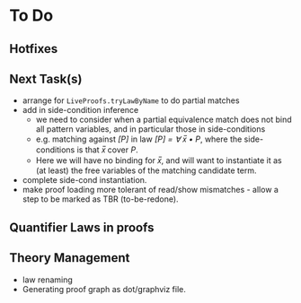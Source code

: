 # To Do

## Hotfixes

## Next Task(s)

* arrange for `LiveProofs.tryLawByName` to do partial matches
* add in side-condition inference
  * we need to consider when a partial equivalence match does not bind all pattern variables, and in particular those in side-conditions
  * e.g. matching against *[P]* in law *[P] = ∀ x̅ • P*,  where the side-conditions is that *x̅* cover *P*.
  * Here we will have no binding for *x̅*, and will want to instantiate it as (at least) the free variables of the matching candidate term.
* complete side-cond instantiation.
* make proof loading more tolerant of read/show mismatches - allow a step to be marked as TBR (to-be-redone).

## Quantifier Laws in proofs

## Theory Management

* law renaming
* Generating proof graph as dot/graphviz file.
